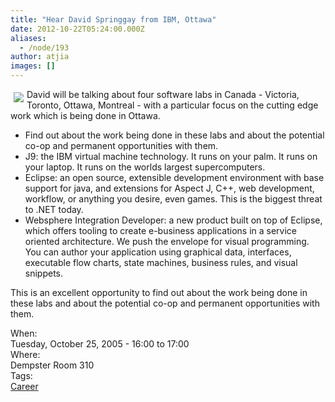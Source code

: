 ```yaml
---
title: "Hear David Springgay from IBM, Ottawa"
date: 2012-10-22T05:24:00.000Z
aliases:
  - /node/193
author: atjia
images: []
---
```


<div class="field field-name-body field-type-text-with-summary field-label-hidden"><div class="field-items"><div class="field-item even"><p><img src="/files/ibm%20logo.jpg" align="left" vspace="5" hspace="5">David will be talking about four software labs in Canada - Victoria, Toronto, Ottawa, Montreal - with a particular focus on the cutting edge work which is being done in Ottawa.</p>
<ul>
<li>Find out about the work being done in these labs and about the potential co-op and permanent opportunities with them.
</li><li>J9: the IBM virtual machine technology.  It runs on your palm.  It runs on your laptop.  It runs on the worlds largest supercomputers.
</li><li>Eclipse: an open source, extensible development environment with base support for java, and extensions for Aspect J, C++, web development, workflow, or anything you desire, even games.  This is the biggest threat to .NET  today.
</li><li>Websphere Integration Developer: a new product built on top of Eclipse, which offers tooling to create e-business applications in a service oriented architecture.  We push the envelope for visual programming.  You can author your application using graphical data, interfaces, executable flow charts, state machines, business rules, and visual snippets.
</li></ul>
<p>This is an excellent opportunity to find out about the work being done in these labs and about the potential co-op and permanent opportunities with them.</p>
<!--break--></div></div></div><div class="field field-name-field-dates field-type-datetime field-label-above"><div class="field-label">When:&#xA0;</div><div class="field-items"><div class="field-item even"><span class="date-display-single">Tuesday, October 25, 2005 - <span class="date-display-range"><span class="date-display-start">16:00</span> to <span class="date-display-end">17:00</span></span></span></div></div></div><div class="field field-name-field-location field-type-text field-label-above"><div class="field-label">Where:&#xA0;</div><div class="field-items"><div class="field-item even">Dempster Room 310</div></div></div>    <footer>
    <div class="field field-name-field-tags field-type-taxonomy-term-reference field-label-above"><div class="field-label">Tags:&#xA0;</div><div class="field-items"><div class="field-item even"><a href="/career">Career</a></div></div></div>      </footer>
